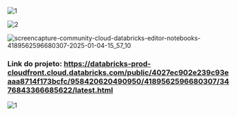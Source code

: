 ![1](https://github.com/user-attachments/assets/06e48b13-f11a-455e-9ae8-0db518b474ca)

![2](https://github.com/user-attachments/assets/eb464b8e-f1be-4e8b-af0c-2001a2336984)

![screencapture-community-cloud-databricks-editor-notebooks-4189562596680307-2025-01-04-15_57_10](https://github.com/user-attachments/assets/8fb7c634-c986-4424-8318-8aa191b56278)

### Link do projeto: https://databricks-prod-cloudfront.cloud.databricks.com/public/4027ec902e239c93eaaa8714f173bcfc/958420620490950/4189562596680307/3476843366685622/latest.html
![1](https://github.com/user-attachments/assets/06e48b13-f11a-455e-9ae8-0db518b474ca)
